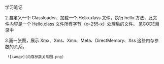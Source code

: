 学习笔记
   
   2.自定义一个 Classloader，加载一个 Hello.xlass 文件，执行 hello 方法，此文件内容是一个 Hello.class 文件所有字节（x=255-x）处理后的文件。
        见CODE目录中
        
   3.画一张图，展示 Xmx、Xms、Xmn、Meta、DirectMemory、Xss 这些内存参数的关系。
   
     ![iamge](内存参数关系图.png)
       
